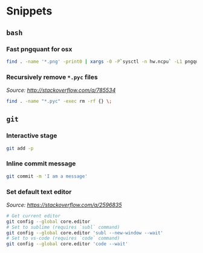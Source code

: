 # Snippets

## `bash`

### Fast pngquant for osx

```bash
find . -name '*.png' -print0 | xargs -0 -P`sysctl -n hw.ncpu` -L1 pngquant --ext .png --verbose --force --speed 1 --quality 15-55 32
```

### Recursively remove `*.pyc` files

_Source: <http://stackoverflow.com/a/785534>_

```bash
find . -name "*.pyc" -exec rm -rf {} \;
```


## `git`

### Interactive stage

```bash
git add -p
```

### Inline commit message

```bash
git commit -m 'I am a message'
```

### Set default text editor

_Source: <https://stackoverflow.com/a/2596835>_

```bash
# Get current editor
git config --global core.editor
# Set to sublime (requires `subl` command)
git config --global core.editor 'subl --new-window --wait'
# Set to vs-code (requires `code` command)
git config --global core.editor 'code --wait'
```
